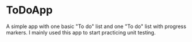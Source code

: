 # ToDoApp
A simple app with one basic "To do" list and one "To do" list with progress markers. I mainly used this app to start practicing unit testing.
